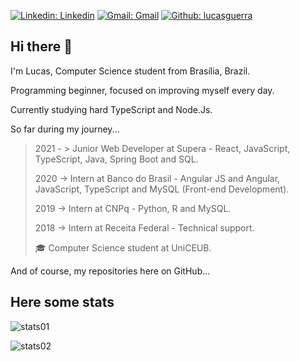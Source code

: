 
[![Linkedin: Linkedin](https://img.shields.io/badge/-Linkedin-blue?style=flat-square&logo=Linkedin&logoColor=white&link=https://www.linkedin.com/in/lucas-guerra-cavalcante-77703b193/)](https://www.linkedin.com/in/lucas-guerra-cavalcante-77703b193/)
[![Gmail: Gmail](https://img.shields.io/badge/-Gmail-red?style=flat-square&logo=Gmail&logoColor=white)](lucasguerratee@gmail.com?Subject=Hello%20world!)
[![Github: lucasguerra](https://img.shields.io/github/followers/LucasGuerraCavalcante?style=social)](https://github.com/LucasGuerraCavalcante)

## Hi there 👋

I'm Lucas, Computer Science student from Brasília, Brazil.

Programming beginner, focused on improving myself every day. 

Currently studying hard TypeScript and Node.Js.

So far during my journey... 

> 2021 - > Junior Web Developer at Supera - React, JavaScript, TypeScript, Java, Spring Boot and SQL.
 > 
> 2020 -> Intern at Banco do Brasil - Angular JS and Angular, JavaScript, TypeScript and MySQL (Front-end Development).
 > 
> 2019 -> Intern at CNPq - Python, R and MySQL.
 > 
> 2018 -> Intern at Receita Federal  - Technical support.
 > 
> 🎓 Computer Science student at UniCEUB.
 > 

And of course, my repositories here on GitHub...

## Here some stats

![stats01](https://github-readme-stats.vercel.app/api?username=LucasGuerraCavalcante&hide=contribs,issues&show_icons=true&theme=dark&include_all_commits=true&count_private=true)

![stats02](https://github-readme-stats.vercel.app/api/top-langs/?username=LucasGuerraCavalcante&layout=compact&langs_count=10&theme=dark&hide=jupyter%20notebook,html,css,scss)

<!--
**LucasGuerraCavalcante/LucasGuerraCavalcante** is a ✨ _special_ ✨ repository because its `README.md` (this file) appears on your GitHub profile.

Here are some ideas to get you started:

- 🔭 I’m currently working on ...
- 🌱 I’m currently learning ...
- 👯 I’m looking to collaborate on ...
- 🤔 I’m looking for help with ...
- 💬 Ask me about ...
- 📫 How to reach me: ...
- 😄 Pronouns: ...
- ⚡ Fun fact: ...
-->

